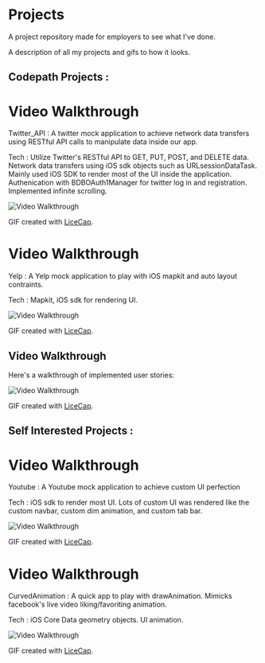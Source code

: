 # Projects
A project repository made for employers to see what I've done.

A description of all my projects and gifs to how it looks.

## Codepath Projects :

# Video Walkthrough 
Twitter_API : A twitter mock application to achieve network data transfers using RESTful API calls to manipulate data inside our app.

Tech : Utilize Twitter's RESTful API to GET, PUT, POST, and DELETE data. Network data transfers using iOS sdk objects such as URLsessionDataTask. Mainly used iOS SDK to render most of the UI inside the application. Authenication with BDBOAuth1Manager for twitter log in and registration. Implemented infinite scrolling.

<img src='http://imgur.com/WqqwkbK.gif' title='Video Walkthrough' width='' alt='Video Walkthrough' />

GIF created with [LiceCap](http://www.cockos.com/licecap/).

# Video Walkthrough 

Yelp : A Yelp mock application to play with iOS mapkit and auto layout contraints.

Tech : Mapkit, iOS sdk for rendering UI. 

<img src='http://imgur.com/xdDXNZ9.gif' title='Video Walkthrough' width='' alt='Video Walkthrough' />

GIF created with [LiceCap](http://www.cockos.com/licecap/).

## Video Walkthrough 

Here's a walkthrough of implemented user stories:

<img src='http://imgur.com/NsssoEz.gif' title='Video Walkthrough' width='' alt='Video Walkthrough' />

GIF created with [LiceCap](http://www.cockos.com/licecap/).

## Self Interested Projects : 

# Video Walkthrough 

Youtube : A Youtube mock application to achieve custom UI perfection

Tech : iOS sdk to render most UI. Lots of custom UI was rendered like the custom navbar, custom dim animation, and custom tab bar.

<img src='https://media.giphy.com/media/3ov9jHYZ7j3E0Hdg40/giphy.gif' title='Video Walkthrough' width='' alt='Video Walkthrough' />

GIF created with [LiceCap](http://www.cockos.com/licecap/).

# Video Walkthrough 

CurvedAnimation : A quick app to play with drawAnimation. Mimicks facebook's live video liking/favoriting animation.

Tech : iOS Core Data geometry objects. UI animation.

<img src='https://media.giphy.com/media/l0IsHWwmLT5fpWRLG/giphy.gif' title='Video Walkthrough' width='' alt='Video Walkthrough' />

GIF created with [LiceCap](http://www.cockos.com/licecap/).

